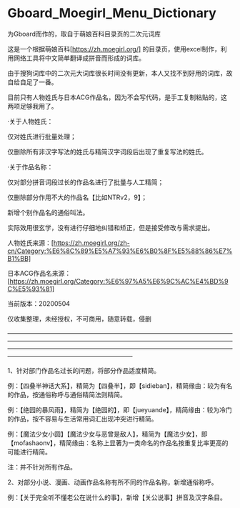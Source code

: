 # Gboard_Moegirl_Menu_Dictionary
为Gboard而作的，取自于萌娘百科目录页的二次元词库

这是一个根据萌娘百科[https://zh.moegirl.org/] 的目录页，使用excel制作，利用网络工具将中文简单翻译成拼音而形成的词库。

由于搜狗词库中的二次元大词库很长时间没有更新，本人又找不到好用的词库，故自给自足了一番。

目前只有人物姓氏与日本ACG作品名，因为不会写代码，是手工复制粘贴的，这两项足够我用了。

·关于人物姓氏：

仅对姓氏进行批量处理；

仅删除所有非汉字写法的姓氏与精简汉字词段后出现了重复写法的姓氏。

·关于作品名称：

仅对部分拼音词段过长的作品名进行了批量与人工精简；

仅删除部分作用不大的作品名【比如NTRv2，9】；

新增个别作品名的通俗叫法。

实际效用很玄学，没有进行仔细地纠错和矫正，但是接受修改与需求提出。

人物姓氏来源：[https://zh.moegirl.org/zh-cn/Category:%E6%8C%89%E5%A7%93%E6%B0%8F%E5%88%86%E7%B1%BB]

日本ACG作品名来源：[https://zh.moegirl.org/Category:%E6%97%A5%E6%9C%AC%E4%BD%9C%E5%93%81]

当前版本：20200504

仅收集整理，未经授权，不可商用，随意转载，侵删

————————————————————————————————————————————————————————————————————————————————————————————————————————————————————————————————

1、针对部门作品名过长的问题，将部分作品适度精简。

例：【四叠半神话大系】，精简为【四叠半】，即【sidieban】，精简缘由：较为有名的作品，按通俗称呼与通俗精简法则精简。

例：【绝园的暴风雨】，精简为【绝园的】，即【jueyuande】，精简缘由：较为冷门的作品，按不容易与生活常用词汇出现冲突进行精简。

例：【魔法少女小圆】【魔法少女与恶曾是敌人】，精简为【魔法少女】，即【mofashaonv】，精简缘由：名称上显著为一类命名的作品名按重复比率更高的可能进行精简。

注：并不针对所有作品。

2、对部分小说、漫画、动画作品名称有所不同的作品名称，新增通俗称呼。

例：【关于完全听不懂老公在说什么的事】，新增【关公说事】拼音及汉字条目。
